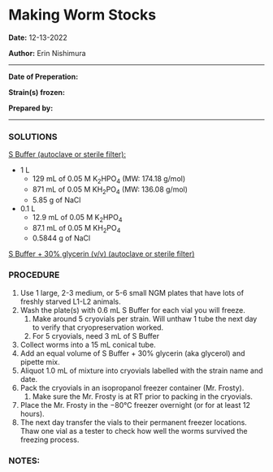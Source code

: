 ﻿# **Making Worm Stocks**

**Date:** 12-13-2022

**Author:** Erin Nishimura

--- 

**Date of Preperation:**

**Strain(s) frozen:** 

**Prepared by:**

---

### **SOLUTIONS**

<ins>S Buffer (autoclave or sterile filter): 
  - 1 L
    - 129 mL of 0.05 M K<sub>2</sub>HPO<sub>4</sub> (MW: 174.18 g/mol)
    - 871 mL of 0.05 M KH<sub>2</sub>PO<sub>4</sub> (MW: 136.08 g/mol)
    - 5.85 g of NaCl
  - 0.1 L
    - 12.9 mL of 0.05 M K<sub>2</sub>HPO<sub>4</sub>
    - 87.1 mL of 0.05 M KH<sub>2</sub>PO<sub>4</sub>
    - 0.5844 g of NaCl

<ins>S Buffer + 30% glycerin (v/v) (autoclave or sterile filter)


### **PROCEDURE**

1. Use 1 large, 2-3 medium, or 5-6 small NGM plates that have lots of freshly starved L1-L2 animals. 
1. Wash the plate(s) with 0.6 mL S Buffer for each vial you will freeze. 
   1. Make around 5 cryovials per strain. Will unthaw 1 tube the next day to verify that cryopreservation worked. 
   1. For 5 cryovials, need 3 mL of S Buffer
1. Collect worms into a 15 mL conical tube.
1. Add an equal volume of S Buffer + 30% glycerin (aka glycerol) and pipette mix.
1. Aliquot 1.0 mL of mixture into cryovials labelled with the strain name and date. 
1. Pack the cryovials in an isopropanol freezer container (Mr. Frosty). 
   1. Make sure the Mr. Frosty is at RT prior to packing in the cryovials. 
1. Place the Mr. Frosty in the −80°C freezer overnight (or for at least 12 hours).
1. The next day transfer the vials to their permanent freezer locations. Thaw one vial as a tester to check how well the worms survived the freezing process. 


### **NOTES:**



